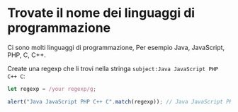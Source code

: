 # Trovate il nome dei linguaggi di programmazione

Ci sono molti linguaggi di programmazione, Per esempio Java, JavaScript, PHP, C, C++.

Create una regexp che li trovi nella stringa `subject:Java JavaScript PHP C++ C`:

```js
let regexp = /your regexp/g;

alert("Java JavaScript PHP C++ C".match(regexp)); // Java JavaScript PHP C++ C
```
